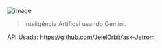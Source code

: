 ![image](https://github.com/user-attachments/assets/f8dfe875-fe24-4f74-99b4-bd7f4bed17c1)
> Inteligência Artifical usando Gemini.

API Usada: https://github.com/Jeiel0rbit/ask-Jetrom
